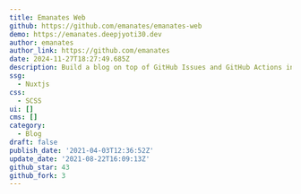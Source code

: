 ```yaml
---
title: Emanates Web
github: https://github.com/emanates/emanates-web
demo: https://emanates.deepjyoti30.dev
author: emanates
author_link: https://github.com/emanates
date: 2024-11-27T18:27:49.685Z
description: Build a blog on top of GitHub Issues and GitHub Actions in a few mins
ssg:
  - Nuxtjs
css:
  - SCSS
ui: []
cms: []
category:
  - Blog
draft: false
publish_date: '2021-04-03T12:36:52Z'
update_date: '2021-08-22T16:09:13Z'
github_star: 43
github_fork: 3
---
```

